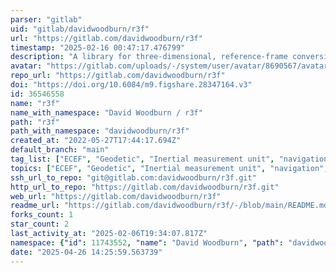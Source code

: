 ```yaml
---
parser: "gitlab"
uid: "gitlab/davidwoodburn/r3f"
url: "https://gitlab.com/davidwoodburn/r3f"
timestamp: "2025-02-16 00:47:17.476799"
description: "A library for three-dimensional, reference-frame conversions"
avatar: "https://gitlab.com/uploads/-/system/user/avatar/8690567/avatar.png"
repo_url: "https://gitlab.com/davidwoodburn/r3f"
doi: "https://doi.org/10.6084/m9.figshare.28347164.v3"
id: 36546558
name: "r3f"
name_with_namespace: "David Woodburn / r3f"
path: "r3f"
path_with_namespace: "davidwoodburn/r3f"
created_at: "2022-05-27T17:44:17.694Z"
default_branch: "main"
tag_list: ["ECEF", "Geodetic", "Inertial measurement unit", "navigation", "reference frames", "rotation"]
topics: ["ECEF", "Geodetic", "Inertial measurement unit", "navigation", "reference frames", "rotation"]
ssh_url_to_repo: "git@gitlab.com:davidwoodburn/r3f.git"
http_url_to_repo: "https://gitlab.com/davidwoodburn/r3f.git"
web_url: "https://gitlab.com/davidwoodburn/r3f"
readme_url: "https://gitlab.com/davidwoodburn/r3f/-/blob/main/README.md"
forks_count: 1
star_count: 2
last_activity_at: "2025-02-06T19:34:07.817Z"
namespace: {"id": 11743552, "name": "David Woodburn", "path": "davidwoodburn", "kind": "user", "full_path": "davidwoodburn", "parent_id": null, "avatar_url": "/uploads/-/system/user/avatar/8690567/avatar.png", "web_url": "https://gitlab.com/davidwoodburn"}
date: "2025-04-26 14:25:59.563739"
---
```

